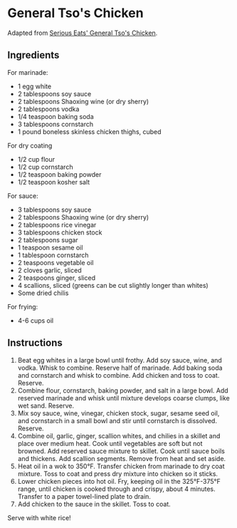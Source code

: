# General Tso's Chicken

Adapted from [Serious Eats' General Tso's Chicken](http://www.seriouseats.com/recipes/2014/04/the-best-general-tsos-chicken-food-lab-chinese-recipe.html).

## Ingredients

For marinade:
- 1 egg white
- 2 tablespoons soy sauce
- 2 tablespoons Shaoxing wine (or dry sherry)
- 2 tablespoons vodka
- 1/4 teaspoon baking soda
- 3 tablespoons cornstarch
- 1 pound boneless skinless chicken thighs, cubed

For dry coating
- 1/2 cup flour
- 1/2 cup cornstarch
- 1/2 teaspoon baking powder
- 1/2 teaspoon kosher salt

For sauce:
- 3 tablespoons soy sauce
- 2 tablespoons Shaoxing wine (or dry sherry)
- 2 tablespoons rice vinegar
- 3 tablespoons chicken stock
- 2 tablespoons sugar
- 1 teaspoon sesame oil
- 1 tablespoon cornstarch
- 2 teaspoons vegetable oil
- 2 cloves garlic, sliced
- 2 teaspoons ginger, sliced
- 4 scallions, sliced (greens can be cut slightly longer than whites)
- Some dried chilis

For frying:
- 4-6 cups oil

## Instructions

1. Beat egg whites in a large bowl until frothy. Add soy sauce, wine, and vodka. Whisk to combine. Reserve half of marinade. Add baking soda and cornstarch and whisk to combine. Add chicken and toss to coat. Reserve.
2. Combine flour, cornstarch, baking powder, and salt in a large bowl. Add reserved marinade and whisk until mixture develops coarse clumps, like wet sand. Reserve.
3. Mix soy sauce, wine, vinegar, chicken stock, sugar, sesame seed oil, and cornstarch in a small bowl and stir until cornstarch is dissolved. Reserve.
4. Combine oil, garlic, ginger, scallion whites, and chilies in a skillet and place over medium heat. Cook until vegetables are soft but not browned. Add reserved sauce mixture to skillet. Cook until sauce boils and thickens. Add scallion segments. Remove from heat and set aside.
5. Heat oil in a wok to 350°F. Transfer chicken from marinade to dry coat mixture. Toss to coat and press dry mixture into chicken so it sticks.
6. Lower chicken pieces into hot oil. Fry, keeping oil in the 325°F-375°F range, until chicken is cooked through and crispy, about 4 minutes. Transfer to a paper towel-lined plate to drain.
7. Add chicken to the sauce in the skillet. Toss to coat.

Serve with white rice!
